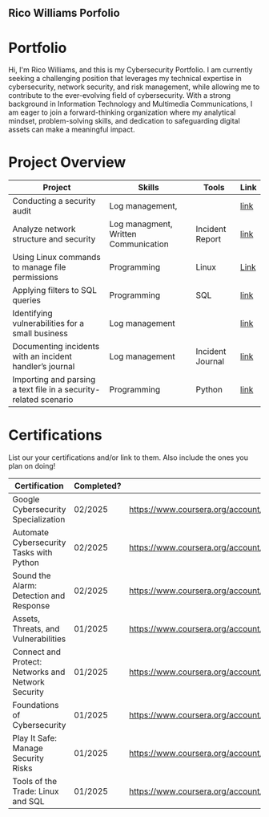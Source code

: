 ## Rico Williams Porfolio

# Portfolio

Hi, I'm Rico Williams, and this is my Cybersecurity Portfolio.
I am currently seeking a challenging position that leverages my technical expertise in cybersecurity, network security, and risk management, while allowing me to contribute to the ever-evolving field of cybersecurity. With a strong background in Information Technology and Multimedia Communications, I am eager to join a forward-thinking organization where my analytical mindset, problem-solving skills, and dedication to safeguarding digital assets can make a meaningful impact.


# Project Overview 
|     Project     |                 Skills                |     Tools       |      Link       |
| --------------- | ------------------------------------- | --------------- | --------------- |
| Conducting a security audit| Log management, |      |  [link](https://docs.google.com/document/d/1eAZJutiUSyj2IO7_69C3vCZSNWegMPG3/edit?usp=drive_link&ouid=113025418551481697887&rtpof=true&sd=true)|
| Analyze network structure and security| Log managment, Written Communication  |   Incident Report |[link](https://docs.google.com/document/d/1wMiq4A_0LsvZ7psm3Pe92A6Vt8fRDog0/edit?usp=sharing&ouid=113025418551481697887&rtpof=true&sd=true)
| Using Linux commands to manage file permissions|  Programming          |    Linux     |     [Link](https://docs.google.com/document/d/1uw5sNcWYYA1iAsq8O615J1fK4xAhlilC/edit?usp=sharing&ouid=113025418551481697887&rtpof=true&sd=true)     |
| Applying filters to SQL queries |  Programming  |        SQL         |   [link  ](https://docs.google.com/document/d/12a2mC6Aq2V2rtin2EtV70Bh0dct5bs73/edit?usp=sharing&ouid=113025418551481697887&rtpof=true&sd=true)      |
| Identifying vulnerabilities for a small business|  Log management      |      |    [link](https://docs.google.com/document/d/1_ZK4fHpVLv0n5Ww3xga4IQPG2KJZOH_v/edit?usp=sharing&ouid=113025418551481697887&rtpof=true&sd=true)   |
| Documenting incidents with an incident handler’s journal |  Log management   |   Incident Journal   | [ link ](https://docs.google.com/document/d/16wb-0RqYcmy11QWDt4h_wdLxRAwHE5YL/edit?usp=sharing&ouid=113025418551481697887&rtpof=true&sd=true)    |
| Importing and parsing a text file in a security-related scenario|  Programming   |  Python      | [link](https://docs.google.com/document/d/1XrguMc56mggAAYql94RdmVGs0jhemgL7/edit?usp=sharing&ouid=113025418551481697887&rtpof=true&sd=true)      | 



# Certifications 
List our your certifications and/or link to them. Also include the ones you plan on doing!

|     Certification     |               Completed?               |     Link       |
| --------------------  | -------------------------------------- | ---------------| 
| Google Cybersecurity Specialization|     02/2025      |                           https://www.coursera.org/account/accomplishments/specialization/5LL8JO3HP8TJ| 
  Automate Cybersecurity Tasks with Python|   02/2025   |                           https://www.coursera.org/account/accomplishments/verify/LGZWT9PVSC7F    | 
  Sound the Alarm: Detection and Response|    02/2025    |                           https://www.coursera.org/account/accomplishments/verify/FI0L6TVWTAE9   | 
  Assets, Threats, and Vulnerabilities|    01/2025       |                            https://www.coursera.org/account/accomplishments/verify/IRVEIBFN8SFP  | 
  Connect and Protect: Networks and Network Security|  01/2025  |                     https://www.coursera.org/account/accomplishments/verify/UQ6T6NB37A5J  | 
  Foundations of Cybersecurity|   01/2025|                                            https://www.coursera.org/account/accomplishments/verify/SNMSYPOYNP2H  | 
  Play It Safe: Manage Security Risks|    01/2025                            |     https://www.coursera.org/account/accomplishments/verify/HD5N6F0Z459V       |
  Tools of the Trade: Linux and SQL|                01/2025                |     https://www.coursera.org/account/accomplishments/verify/AVILGAQL8CI1       | 
